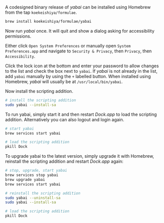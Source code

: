 A codesigned binary release of *yabai* can be installed using Homebrew from the tap `koekeishiya/formulae`.

```sh
brew install koekeishiya/formulae/yabai
```

Now run *yabai* once. It will quit and show a dialog asking for accessibility permissions.

Either click `Open System Preferences` or manually open `System Preferences.app` and navigate to `Security & Privacy`, then `Privacy`, then `Accessibility`.

Click the lock icon at the bottom and enter your password to allow changes to the list and check the box next to `yabai`. If *yabai* is not already in the list, add `yabai` manually by using the `+` labelled button. When installed using Homebrew, *yabai* will usually be at `/usr/local/bin/yabai`.

Now install the scripting addition.

```sh
# install the scripting addition
sudo yabai --install-sa
```

To run yabai, simply start it and then restart *Dock.app* to load the scripting addition. Alternatively you can also logout and login again.

```sh
# start yabai
brew services start yabai

# load the scripting addition
pkill Dock
```

To upgrade yabai to the latest version, simply upgrade it with Homebrew, reinstall the scripting addition and restart *Dock.app* again:

```sh
# stop, upgrade, start yabai
brew services stop yabai
brew upgrade yabai
brew services start yabai

# reinstall the scripting addition
sudo yabai --uninstall-sa
sudo yabai --install-sa

# load the scripting addition
pkill Dock
```
